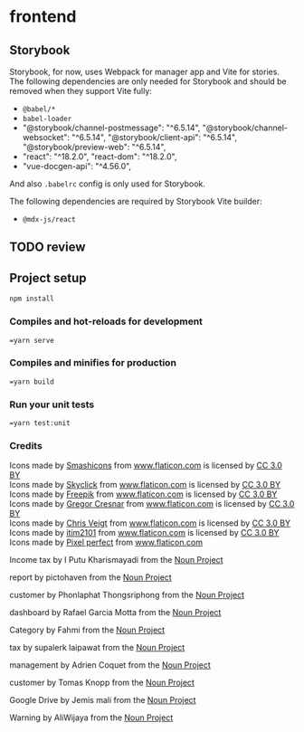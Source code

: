 # frontend

## Storybook
Storybook, for now, uses Webpack for manager app and Vite for stories.
The following dependencies are only needed for Storybook and should be removed when they support Vite fully:
* `@babel/*`
* `babel-loader`
* "@storybook/channel-postmessage": "^6.5.14",
    "@storybook/channel-websocket": "^6.5.14",
    "@storybook/client-api": "^6.5.14",
    "@storybook/preview-web": "^6.5.14",
* "react": "^18.2.0",
    "react-dom": "^18.2.0",
* "vue-docgen-api": "^4.56.0",

And also `.babelrc` config is only used for Storybook.

The following dependencies are required by Storybook Vite builder:
* `@mdx-js/react`


## TODO review

## Project setup
```
npm install
```

### Compiles and hot-reloads for development
```
=yarn serve
```

### Compiles and minifies for production
```
=yarn build
```

### Run your unit tests
```
=yarn test:unit
```

### Credits

<div>Icons made by <a href="https://www.flaticon.com/authors/smashicons" title="Smashicons">Smashicons</a> from <a href="https://www.flaticon.com/" 			    title="Flaticon">www.flaticon.com</a> is licensed by <a href="http://creativecommons.org/licenses/by/3.0/" 			    title="Creative Commons BY 3.0" target="_blank">CC 3.0 BY</a></div>

<div>Icons made by <a href="https://www.flaticon.com/authors/skyclick" title="Skyclick">Skyclick</a> from <a href="https://www.flaticon.com/" 			    title="Flaticon">www.flaticon.com</a> is licensed by <a href="http://creativecommons.org/licenses/by/3.0/" 			    title="Creative Commons BY 3.0" target="_blank">CC 3.0 BY</a></div>
    
<div>Icons made by <a href="https://www.freepik.com/" title="Freepik">Freepik</a> from <a href="https://www.flaticon.com/" 			    title="Flaticon">www.flaticon.com</a> is licensed by <a href="http://creativecommons.org/licenses/by/3.0/" 			    title="Creative Commons BY 3.0" target="_blank">CC 3.0 BY</a></div>

<div>Icons made by <a href="https://www.flaticon.com/authors/gregor-cresnar" title="Gregor Cresnar">Gregor Cresnar</a> from <a href="https://www.flaticon.com/" 			    title="Flaticon">www.flaticon.com</a> is licensed by <a href="http://creativecommons.org/licenses/by/3.0/" 			    title="Creative Commons BY 3.0" target="_blank">CC 3.0 BY</a></div>


<div>Icons made by <a href="https://www.flaticon.com/authors/chris-veigt" title="Chris Veigt">Chris Veigt</a> from <a href="https://www.flaticon.com/" 			    title="Flaticon">www.flaticon.com</a> is licensed by <a href="http://creativecommons.org/licenses/by/3.0/" 			    title="Creative Commons BY 3.0" target="_blank">CC 3.0 BY</a></div>

<div>Icons made by <a href="https://www.flaticon.com/authors/itim2101" title="itim2101">itim2101</a> from <a href="https://www.flaticon.com/" 			    title="Flaticon">www.flaticon.com</a> is licensed by <a href="http://creativecommons.org/licenses/by/3.0/" 			    title="Creative Commons BY 3.0" target="_blank">CC 3.0 BY</a></div>

<div>Icons made by <a href="https://www.flaticon.com/authors/pixel-perfect" title="Pixel perfect">Pixel perfect</a> from <a href="https://www.flaticon.com/"             title="Flaticon">www.flaticon.com</a></div>

Income tax by I Putu Kharismayadi from the [Noun Project](https://thenounproject.com/)

report by pictohaven from the [Noun Project](https://thenounproject.com/)

customer by Phonlaphat Thongsriphong from the [Noun Project](https://thenounproject.com/)

dashboard by Rafael Garcia Motta from the [Noun Project](https://thenounproject.com/)

Category by Fahmi from the [Noun Project](https://thenounproject.com/)

tax by supalerk laipawat from the [Noun Project](https://thenounproject.com/)

management by Adrien Coquet from the [Noun Project](https://thenounproject.com/)

customer by Tomas Knopp from the [Noun Project](https://thenounproject.com/)

Google Drive by Jemis mali from the [Noun Project](https://thenounproject.com/)

Warning by AliWijaya from the [Noun Project](https://thenounproject.com/)
